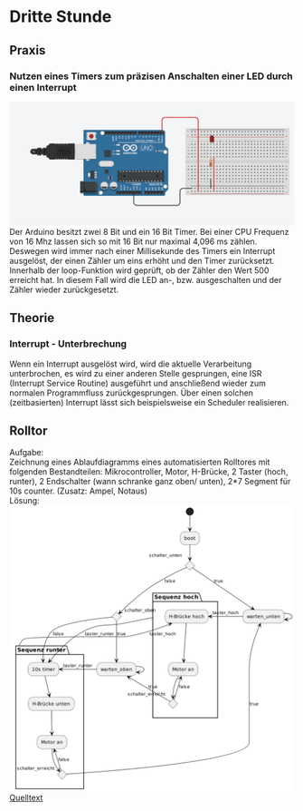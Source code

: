 # Dritte Stunde

## Praxis

### Nutzen eines Timers zum präzisen Anschalten einer LED durch einen Interrupt

![Video of a curcuit containing a arduino and a breadboard. A black cable connects the Ground Port of the Arduino through a resistor with a red LED. A red cable connects the digital PIN 0 of the Arduino with the other side of the LED. The LED is blinking periodically.](media/interrupt_to_blink.gif)  
Der Arduino besitzt zwei 8 Bit und ein 16 Bit Timer. Bei einer CPU Frequenz von 16 Mhz lassen sich so mit 16 Bit nur maximal 4,096 ms zählen. Deswegen  wird immer nach einer Millisekunde des Timers ein Interrupt ausgelöst, der einen Zähler um eins erhöht und den Timer zurücksetzt. Innerhalb der loop-Funktion wird geprüft, ob der Zähler den Wert 500 erreicht hat. In diesem Fall wird die LED an-, bzw. ausgeschalten und der Zähler wieder zurückgesetzt.

## Theorie

### Interrupt - Unterbrechung

Wenn ein Interrupt ausgelöst wird, wird die aktuelle Verarbeitung unterbrochen, es wird zu einer anderen Stelle gesprungen, eine ISR (Interrupt Service Routine) ausgeführt und anschließend wieder zum normalen Programmfluss zurückgesprungen. Über einen solchen (zeitbasierten) Interrupt lässt sich beispielsweise ein Scheduler realisieren.

## Rolltor

Aufgabe:  
Zeichnung eines Ablaufdiagramms eines automatisierten Rolltores mit folgenden Bestandteilen:
Mikrocontroller, Motor, H-Brücke, 2 Taster (hoch, runter), 2 Endschalter (wann schranke ganz oben/ unten), 2*7 Segment für 10s counter. (Zusatz: Ampel,  Notaus)  
Lösung:
![A really complex activity diagramm](media/rolltor.png)  
[Quelltext](src/rolltor/rolltor.puml)
